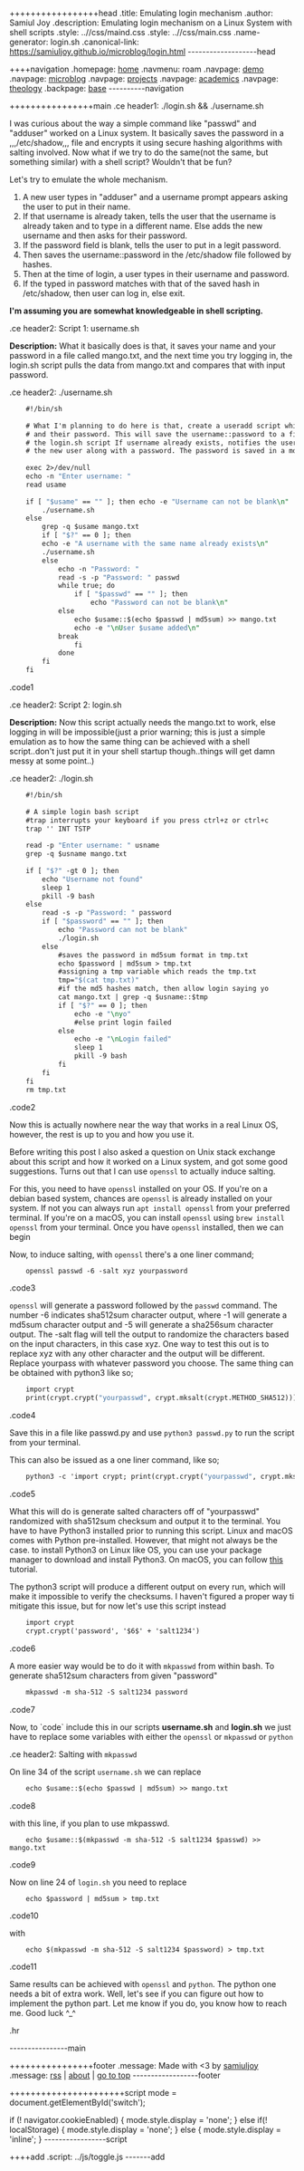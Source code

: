 +++++++++++++++++head
.title: Emulating login mechanism
.author: Samiul Joy
.description: Emulating login mechanism on a Linux System with shell scripts
.style: ..//css/maind.css
.style: ..//css/main.css
.name-generator: login.sh
.canonical-link: https://samiuljoy.github.io/microblog/login.html
-------------------head

++++navigation
.homepage: [home](..//index.html)
.navmenu: roam
.navpage: [demo](..//demo/base.html)
.navpage: [microblog](..//microblog/base.html)
.navpage: [projects](..//projects/base.html)
.navpage: [academics](..//academics/base.html)
.navpage: [theology](../theology/base.html)
.backpage: [base](base.html)
----------navigation

++++++++++++++++main
.ce header1: ./login.sh && ./username.sh

I was curious about the way a simple command like "passwd" and "adduser" worked on a Linux system. It basically saves the password in a ,,,/etc/shadow,,, file and encrypts it using secure hashing algorithms with salting involved. Now what if we try to do the same(not the same, but something similar) with a shell script? Wouldn't that be fun?

Let's try to emulate the whole mechanism.

1. A new user types in "adduser" and a username prompt appears asking the user to put in their name.
2. If that username is already taken, tells the user that the username is already taken and to type in a different name. Else adds the new username and then asks for their password.
3. If the password field is blank, tells the user to put in a legit password.
4. Then saves the username::password in the /etc/shadow file followed by hashes.
5. Then at the time of login, a user types in their username and password.
6. If the typed in password matches with that of the saved hash in /etc/shadow, then user can log in, else exit.

__I'm assuming you are somewhat knowledgeable in shell scripting.__
	
.ce header2: Script 1: username.sh

__Description:__ What it basically does is that, it saves your name and your password in a file called mango.txt, and the next time you try logging in, the login.sh script pulls the data from mango.txt and compares that with input password.
	
.ce header2: ./username.sh

```1
	#!/bin/sh
	
	# What I'm planning to do here is that, create a useradd script which allows a user to add themselves by puting in their names
	# and their password. This will save the username::password to a file called mango.txt and prompt at each login by running
	# the login.sh script If username already exists, notifies the user that a user with the same name exits, else add 
	# the new user along with a password. The password is saved in a md5sum form.
	
	exec 2>/dev/null
	echo -n "Enter username: "
	read usame
	
	if [ "$usame" == "" ]; then echo -e "Username can not be blank\n"
	    ./username.sh
	else
	    grep -q $usame mango.txt
	    if [ "$?" == 0 ]; then
	    echo -e "A username with the same name already exists\n"   
	    ./username.sh
	    else
	        echo -n "Password: "
	        read -s -p "Password: " passwd
	        while true; do
	            if [ "$passwd" == "" ]; then
	                echo "Password can not be blank\n"
	        else
	            echo $usame::$(echo $passwd | md5sum) >> mango.txt
	            echo -e "\nUser $usame added\n"
	        break
	            fi
	        done
	    fi
	fi
```
.code1

.ce header2: Script 2: login.sh


__Description:__ Now this script actually needs the mango.txt to work, else logging in will be impossible(just a prior warning; this is just a simple emulation as to how the same thing can be achieved with a shell script..don't just put it in your shell startup though..things will get damn messy at some point..)

.ce header2: ./login.sh


```2
	#!/bin/sh
	
	# A simple login bash script
	#trap interrupts your keyboard if you press ctrl+z or ctrl+c
	trap '' INT TSTP
	
	read -p "Enter username: " usname
	grep -q $usname mango.txt
	
	if [ "$?" -gt 0 ]; then
	    echo "Username not found"
	    sleep 1
	    pkill -9 bash
	else
	    read -s -p "Password: " password
	    if [ "$password" == "" ]; then 
	        echo "Password can not be blank"
	        ./login.sh
	    else
	        #saves the password in md5sum format in tmp.txt
	        echo $password | md5sum > tmp.txt
	        #assigning a tmp variable which reads the tmp.txt
	        tmp="$(cat tmp.txt)"
	        #if the md5 hashes match, then allow login saying yo
	        cat mango.txt | grep -q $usname::$tmp
	        if [ "$?" == 0 ]; then
	            echo -e "\nyo"
	            #else print login failed
	        else
	            echo -e "\nLogin failed"
	            sleep 1
	            pkill -9 bash
	        fi
	    fi
	fi
	rm tmp.txt
```
.code2

Now this is actually nowhere near the way that works in a real Linux OS, however, the rest is up to you and how you use it.

Before writing this post I also asked a question on Unix stack exchange about this script and how it worked on a Linux system, and got some good suggestions. Turns out that I can use `openssl` to actually induce salting.

For this, you need to have `openssl` installed on your OS. If you're on a debian based system, chances are `openssl` is already installed on your system. If not you can always run `apt install openssl` from your preferred terminal. If you're on a macOS, you can install `openssl` using `brew install openssl` from your terminal. Once you have `openssl` installed, then we can begin

Now, to induce salting, with `openssl` there's a one liner command; <br>


```3
	openssl passwd -6 -salt xyz yourpassword
```
.code3

`openssl` will generate a password followed by the `passwd` command. The number -6 indicates sha512sum character output, where -1 will generate a md5sum character output and -5 will generate a sha256sum character output. The -salt flag will tell the output to randomize the characters based on the input characters, in this case xyz. One way to test this out is to replace xyz with any other character and the output will be different. Replace yourpass with whatever password you choose. The same thing can be obtained with python3 like so;


```4
	import crypt
	print(crypt.crypt("yourpasswd", crypt.mksalt(crypt.METHOD_SHA512)))
```
.code4

Save this in a file like passwd.py and use `python3 passwd.py` to run the script from your terminal.

This can also be issued as a one liner command, like so;


```5
	python3 -c 'import crypt; print(crypt.crypt("yourpasswd", crypt.mksalt(crypt.METHOD_SHA512)))'
```
.code5

What this will do is generate salted characters off of "yourpasswd" randomized with sha512sum checksum and output it to the terminal. You have to have Python3 installed prior to running this script. Linux and macOS comes with Python pre-installed. However, that might not always be the case. to install Python3 on Linux like OS, you can use your package manager to download and install Python3. On macOS, you can follow [this](https://docs.python-guide.org/starting/install3/osx) tutorial.

The python3 script will produce a different output on every run, which will make it impossible to verify the checksums. I haven't figured a proper way ti mitigate this issue, but for now let's use this script instead


```6
	import crypt
	crypt.crypt('password', '$6$' + 'salt1234')
```
.code6


A more easier way would be to do it with `mkpasswd` from within bash. To generate sha512sum characters from given "password"


```7
	mkpasswd -m sha-512 -S salt1234 password
```
.code7

Now, to \`code\` include this in our scripts __username.sh__ and __login.sh__ we just have to replace some variables with either the `openssl` or `mkpasswd` or `python`

.ce header2: Salting with `mkpasswd`

On line 34 of the script `username.sh` we can replace 


```8
	echo $usame::$(echo $passwd | md5sum) >> mango.txt
```
.code8

with this line, if you plan to use mkpasswd.


```9
	echo $usame::$(mkpasswd -m sha-512 -S salt1234 $passwd) >> mango.txt
```
.code9

Now on line 24 of `login.sh` you need to replace


```10
	echo $password | md5sum > tmp.txt
```
.code10

with


```11
	echo $(mkpasswd -m sha-512 -S salt1234 $password) > tmp.txt
```
.code11


Same results can be achieved with `openssl` and `python`. The python one needs a bit of extra work. Well, let's see if you can figure out how to implement the python part. Let me know if you do, you know how to reach me. Good luck ^_^

.hr

----------------main

++++++++++++++++footer
.message: Made with <3 by [samiuljoy](https://github.com/samiuljoy)
.message: [rss](/rss.xml) | [about](/about.html) | [go to top](#)
------------------footer

++++++++++++++++++++++script
mode = document.getElementById('switch');

if (! navigator.cookieEnabled) {
	mode.style.display = 'none';
}
else if(! localStorage) {
	mode.style.display = 'none';
}
else {
	mode.style.display = 'inline';
}
-----------------script

++++add
.script: ../js/toggle.js
-------add

